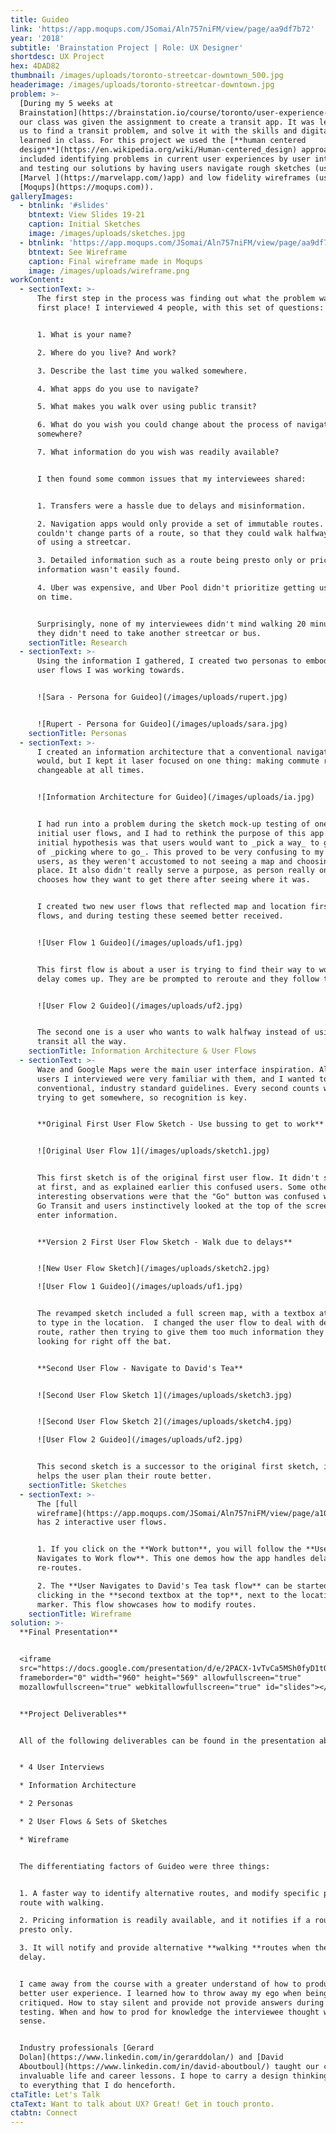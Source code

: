 ```yaml
---
title: Guideo
link: 'https://app.moqups.com/JSomai/Aln757niFM/view/page/aa9df7b72'
year: '2018'
subtitle: 'Brainstation Project | Role: UX Designer'
shortdesc: UX Project
hex: 4DAD82
thumbnail: /images/uploads/toronto-streetcar-downtown_500.jpg
headerimage: /images/uploads/toronto-streetcar-downtown.jpg
problem: >-
  [During my 5 weeks at
  Brainstation](https://brainstation.io/course/toronto/user-experience-design),
  our class was given the assignment to create a transit app. It was left up to
  us to find a transit problem, and solve it with the skills and digital tools
  learned in class. For this project we used the [**human centered
  design**](https://en.wikipedia.org/wiki/Human-centered_design) approach which
  included identifying problems in current user experiences by user interviews
  and testing our solutions by having users navigate rough sketches (using the
  [Marvel ](https://marvelapp.com/)app) and low fidelity wireframes (using
  [Moqups](https://moqups.com)).
galleryImages:
  - btnlink: '#slides'
    btntext: View Slides 19-21
    caption: Initial Sketches
    image: /images/uploads/sketches.jpg
  - btnlink: 'https://app.moqups.com/JSomai/Aln757niFM/view/page/aa9df7b72'
    btntext: See Wireframe
    caption: Final wireframe made in Moqups
    image: /images/uploads/wireframe.png
workContent:
  - sectionText: >-
      The first step in the process was finding out what the problem was in the
      first place! I interviewed 4 people, with this set of questions:


      1. What is your name?

      2. Where do you live? And work?

      3. Describe the last time you walked somewhere.

      4. What apps do you use to navigate?

      5. What makes you walk over using public transit?

      6. What do you wish you could change about the process of navigating
      somewhere?

      7. What information do you wish was readily available?


      I then found some common issues that my interviewees shared:


      1. Transfers were a hassle due to delays and misinformation.

      2. Navigation apps would only provide a set of immutable routes. Users
      couldn't change parts of a route, so that they could walk halfway instead
      of using a streetcar.

      3. Detailed information such as a route being presto only or pricing
      information wasn't easily found.

      4. Uber was expensive, and Uber Pool didn't prioritize getting users there
      on time.


      Surprisingly, none of my interviewees didn't mind walking 20 minutes if
      they didn't need to take another streetcar or bus.
    sectionTitle: Research
  - sectionText: >-
      Using the information I gathered, I created two personas to embody the two
      user flows I was working towards. 


      ![Sara - Persona for Guideo](/images/uploads/rupert.jpg)


      ![Rupert - Persona for Guideo](/images/uploads/sara.jpg)
    sectionTitle: Personas
  - sectionText: >-
      I created an information architecture that a conventional navigational app
      would, but I kept it laser focused on one thing: making commute routes
      changeable at all times.


      ![Information Architecture for Guideo](/images/uploads/ia.jpg)


      I had run into a problem during the sketch mock-up testing of one of my
      initial user flows, and I had to rethink the purpose of this app. My
      initial hypothesis was that users would want to _pick a way_ to go instead
      of _picking where to go_. This proved to be very confusing to my test
      users, as they weren't accustomed to not seeing a map and choosing a
      place. It also didn't really serve a purpose, as person really only
      chooses how they want to get there after seeing where it was.


      I created two new user flows that reflected map and location first user
      flows, and during testing these seemed better received.


      ![User Flow 1 Guideo](/images/uploads/uf1.jpg)


      This first flow is about a user is trying to find their way to work, and a
      delay comes up. They are be prompted to reroute and they follow the route.


      ![User Flow 2 Guideo](/images/uploads/uf2.jpg)


      The second one is a user who wants to walk halfway instead of using public
      transit all the way.
    sectionTitle: Information Architecture & User Flows
  - sectionText: >-
      Waze and Google Maps were the main user interface inspiration. All of the
      users I interviewed were very familiar with them, and I wanted to use
      conventional, industry standard guidelines. Every second counts when
      trying to get somewhere, so recognition is key.


      **Original First User Flow Sketch - Use bussing to get to work**


      ![Original User Flow 1](/images/uploads/sketch1.jpg)


      This first sketch is of the original first user flow. It didn't show a map
      at first, and as explained earlier this confused users. Some other
      interesting observations were that the "Go" button was confused with the
      Go Transit and users instinctively looked at the top of the screen to
      enter information.


      **Version 2 First User Flow Sketch - Walk due to delays**


      ![New User Flow Sketch](/images/uploads/sketch2.jpg)

      ![User Flow 1 Guideo](/images/uploads/uf1.jpg)


      The revamped sketch included a full screen map, with a textbox at the top
      to type in the location.  I changed the user flow to deal with delays on
      route, rather then trying to give them too much information they weren't
      looking for right off the bat. 


      **Second User Flow - Navigate to David's Tea**


      ![Second User Flow Sketch 1](/images/uploads/sketch3.jpg)


      ![Second User Flow Sketch 2](/images/uploads/sketch4.jpg)

      ![User Flow 2 Guideo](/images/uploads/uf2.jpg)


      This second sketch is a successor to the original first sketch, in that it
      helps the user plan their route better.
    sectionTitle: Sketches
  - sectionText: >-
      The [full
      wireframe](https://app.moqups.com/JSomai/Aln757niFM/view/page/a10d02abc)
      has 2 interactive user flows. 


      1. If you click on the **Work button**, you will follow the **User
      Navigates to Work flow**. This one demos how the app handles delays and
      re-routes.

      2. The **User Navigates to David's Tea task flow** can be started by
      clicking in the **second textbox at the top**, next to the location
      marker. This flow showcases how to modify routes.
    sectionTitle: Wireframe
solution: >-
  **Final Presentation**


  <iframe
  src="https://docs.google.com/presentation/d/e/2PACX-1vTvCa5MSh0fyD1tQCqV3YM9CzS3OdqIe2KsXeEfSmFtWMNt9OOAx4u-JJH7P-4TWyqlvBOnMfd0ArB-/embed?start=false&loop=false&delayms=3000"
  frameborder="0" width="960" height="569" allowfullscreen="true"
  mozallowfullscreen="true" webkitallowfullscreen="true" id="slides"></iframe>


  **Project Deliverables**


  All of the following deliverables can be found in the presentation above.


  * 4 User Interviews

  * Information Architecture

  * 2 Personas

  * 2 User Flows & Sets of Sketches

  * Wireframe


  The differentiating factors of Guideo were three things:


  1. A faster way to identify alternative routes, and modify specific parts of a
  route with walking.

  2. Pricing information is readily available, and it notifies if a route is
  presto only.

  3. It will notify and provide alternative **walking **routes when there is a
  delay.


  I came away from the course with a greater understand of how to produce a
  better user experience. I learned how to throw away my ego when being
  critiqued. How to stay silent and provide not provide answers during user
  testing. When and how to prod for knowledge the interviewee thought was common
  sense.


  Industry professionals [Gerard
  Dolan](https://www.linkedin.com/in/gerarddolan/) and [David
  Aboutboul](https://www.linkedin.com/in/david-aboutboul/) taught our class
  invaluable life and career lessons. I hope to carry a design thinking approach
  to everything that I do henceforth.
ctaTitle: Let's Talk
ctaText: Want to talk about UX? Great! Get in touch pronto.
ctabtn: Connect
---
```


